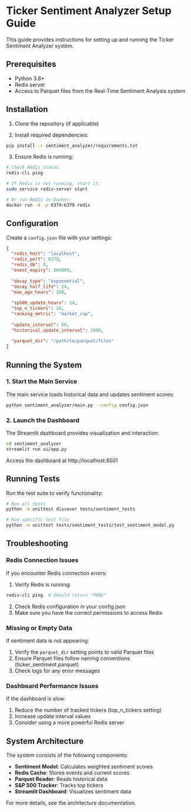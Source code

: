 # Ticker Sentiment Analyzer Setup Guide

This guide provides instructions for setting up and running the Ticker Sentiment Analyzer system.

## Prerequisites

- Python 3.8+
- Redis server
- Access to Parquet files from the Real-Time Sentiment Analysis system

## Installation

1. Clone the repository (if applicable)

2. Install required dependencies:
```bash
pip install -r sentiment_analyzer/requirements.txt
```

3. Ensure Redis is running:
```bash
# Check Redis status
redis-cli ping

# If Redis is not running, start it:
sudo service redis-server start

# Or run Redis in Docker:
docker run -d -p 6379:6379 redis
```

## Configuration

Create a `config.json` file with your settings:

```json
{
  "redis_host": "localhost",
  "redis_port": 6379,
  "redis_db": 0,
  "event_expiry": 604800,
  
  "decay_type": "exponential",
  "decay_half_life": 24,
  "max_age_hours": 168,
  
  "sp500_update_hours": 24,
  "top_n_tickers": 10,
  "ranking_metric": "market_cap",
  
  "update_interval": 60,
  "historical_update_interval": 3600,
  
  "parquet_dir": "/path/to/parquet/files"
}
```

## Running the System

### 1. Start the Main Service

The main service loads historical data and updates sentiment scores:

```bash
python sentiment_analyzer/main.py --config config.json
```

### 2. Launch the Dashboard

The Streamlit dashboard provides visualization and interaction:

```bash
cd sentiment_analyzer
streamlit run ui/app.py
```

Access the dashboard at http://localhost:8501

## Running Tests

Run the test suite to verify functionality:

```bash
# Run all tests
python -m unittest discover tests/sentiment_tests

# Run specific test file
python -m unittest tests/sentiment_tests/test_sentiment_model.py
```

## Troubleshooting

### Redis Connection Issues

If you encounter Redis connection errors:

1. Verify Redis is running:
```bash
redis-cli ping  # Should return "PONG"
```

2. Check Redis configuration in your config.json
3. Make sure you have the correct permissions to access Redis

### Missing or Empty Data

If sentiment data is not appearing:

1. Verify the `parquet_dir` setting points to valid Parquet files
2. Ensure Parquet files follow naming conventions (ticker_sentiment.parquet)
3. Check logs for any error messages

### Dashboard Performance Issues

If the dashboard is slow:

1. Reduce the number of tracked tickers (top_n_tickers setting)
2. Increase update interval values
3. Consider using a more powerful Redis server

## System Architecture

The system consists of the following components:

- **Sentiment Model**: Calculates weighted sentiment scores
- **Redis Cache**: Stores events and current scores
- **Parquet Reader**: Reads historical data
- **S&P 500 Tracker**: Tracks top tickers
- **Streamlit Dashboard**: Visualizes sentiment data

For more details, see the architecture documentation.